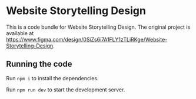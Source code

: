 
  # Website Storytelling Design

  This is a code bundle for Website Storytelling Design. The original project is available at https://www.figma.com/design/0SiZs6i7A1FLY1zTLiRKge/Website-Storytelling-Design.

  ## Running the code

  Run `npm i` to install the dependencies.

  Run `npm run dev` to start the development server.
  